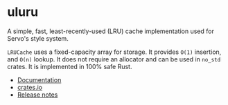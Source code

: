 # uluru

A simple, fast, least-recently-used (LRU) cache implementation used for
Servo's style system.

`LRUCache` uses a fixed-capacity array for storage. It provides `O(1)`
insertion, and `O(n)` lookup.  It does not require an allocator and can be
used in `no_std` crates.  It is implemented in 100% safe Rust.

* [Documentation](https://docs.rs/uluru)
* [crates.io](https://crates.io/crates/uluru)
* [Release notes](https://github.com/servo/uluru/releases)
